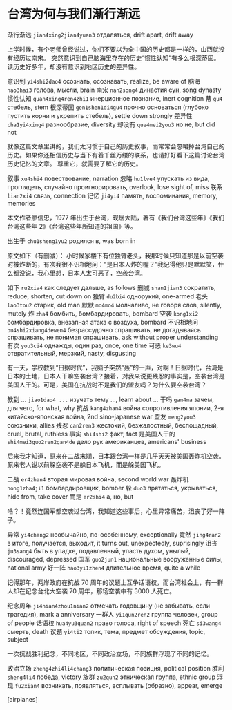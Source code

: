 <!-- https://zhuanlan.zhihu.com/p/706177714 -->

# 台湾为何与我们渐行渐远

渐行渐远 `jian4xing2jian4yuan3` отдаляться, drift apart, drift away

<!-- Почему Тайвань все сильнее отдаляется от нас -->

上学时候，有个老师曾经说过，你们不要以为全中国的历史都是一样的，山西就没有经历过南宋。
突然意识到自己脑海里存在的历史“惯性认知”有多么根深蒂固。读历史好多年，却没有意识到地区历史的差异性。

意识到 `yi4shi2dao4` осознать, осознавать, realize, be aware of
脑海 `nao3hai3` голова, мысли, brain
南宋 `nan2song4` династия сун, song dynasty
惯性认知 `guan4xing4ren4zhi1` инерционное познание, inert cognition
蒂 `gu4` стебель, stem
根深蒂固 `gen1shen1di4gu4` прочно основаться (глубоко пустить корни и укрепить стебель), settle down strongly
差异性 `cha1yi4xing4` разнообразие, diversity
却没有 `que4mei2you3` но не, but did not

<!-- Когда я учился, был один учитель, который, бывало, говорил, что мы не должны считать, что история всего Китая одинаковая; Шаньси, например, не испытывал на себе влияния династии Сун. Внезапно осознаешь, что в собственных мыслях существующая история "инерционное познание" крепко основалось (?). Изучал историю уже много лет, но не догадывался о разнообразии истории регионов. -->

就像这篇文章里讲的，我们太习惯于自己的历史叙事，而常常会忽略掉台湾自己的历史。如果你还相信历史与当下有着千丝万缕的联系，也请好好看下这篇讨论台湾历史记忆的文章。
尊重它，就需要了解它的历史。

叙事 `xu4shi4` повествование, narration
忽略 `hu1lve4` упускать из вида, проглядеть, случайно проигнорировать, overlook, lose sight of, miss
联系 `lian2xi4` связь, connection
记忆 `ji4yi4` память, воспоминания, memory, memories

<!-- Так же как говорится в этой статье, мы слишком привыкли к собственному повествованию истории, и очень часто можем упустить из виду историю самого Тайваня. Если вы все еще верите, что история и настоящее имеют очень много связанного, то, пожалуйста, хорошенько почитайте эту статью, в которой мы обсуждаем историческую память Тайваня. -->

本文作者廖信忠，1977 年出生于台湾，现居大陆，著有《我们台湾这些年》《我们台湾这些年 2》《台湾这些年所知道的祖国》等。

出生于 `chu1sheng1yu2` родился в, was born in

<!-- Автор данной статьи, Ляо Синьчжун, родился в Тайване в 1977. сейчас проживает в Китае, из по его пера вышли "Наш современный Тайвань", "Наш современный Тайвань 2", "Тайвань наша родина и что мы о ней знаем" -->

原文如下（有删减）：
小时候家楼下有位独臂老头，我那时候只知道那是以前空袭时被炸断的，有次我很不识相地问：“是日本人炸的喔？”我记得他只是默默笑，什么都没说，我心里想，日本人太可恶了，空袭台湾。

如下 `ru2xia4` как следует дальше, as follows
删减 `shan1jian3` сократить, reduce, shorten, cut down on
独臂 `du2bi4` однорукий, one-armed
老头 `lao3tou2` старик, old man
默默 `mo4mo4` молчаливо, не говоря слов, silently, mutely
炸 `zha4` бомбить, бомбардировать, bombard
空袭 `kong1xi2` бомбардировка, внезапная атака с воздуха, bombard
不识相地问 `bu4shi2xiang4dewen4` безрассудочно спрашивать, не догадываясь спрашивать, не понимая спрашивать, ask without proper understanding
有次 `you3ci4` однажды, один раз, once, one time
可恶 `ke3wu4` отвратительный, мерзкий, nasty, disgusting

<!--
Текст оригинала как следует далее (сокращено):
В детстве на первом этаже жил однорукий старик. Тогда я лишь знал, что ему ампутировали ее после бомбардировки. Однажды я безрассудочно спросил: "Это японцы бомбили?" Я помню, что он только тихо смеялся, ничего не говорил, я подумал, японцы настолько отвратительные, они бомбили Тайвань.
-->

有一天，学校教到“日据时代”，我脑子突然“轰”的一声，对啊！日据时代，台湾是日本的土地，日本人干嘛空袭台湾？接着，对我来说更残忍的事实是，空袭台湾是美国人干的。可是，美国在抗战时不是我们的盟友吗？为什么要空袭台湾？

教到 ... `jiao1dao4 ...` изучать тему ..., learn about ...
干吗 `gan4ma` зачем, для чего, for what, why
抗战 `kang4zhan4` война сопротивления японии, 2-я китайско-японская война, 2nd sino-japanese war
盟友 `meng2you3` союзники, allies
残忍 `can2ren3` жестокий, безжалостный, беспощадный, cruel, brutal, ruthless
事实 `shi4shi2` факт, fact
是美国人干的 `shi4mei3guo2ren2gan4de` дело рук американцев, americans' business

<!-- В один день, мы в школе проходили тему "Период японской оккупации Тайваня", у меня в голове сразу был звук "бах", вот оно! "Период японской оккупации Тайваня", Тайвань был японской землей. Тогда зачем японцы бомбили Тайвань? Далее, по-моему еще более жестокий факт заключается в том, что бомбежка Тайваня — это дело рук американцев. Но Америка во время войны сопротивления Японии разве не была нашим союзником? Зачем нужно было бомбить Тайвань? -->

后来我才知道，原来在二战末期，日本跟台湾一样是几乎天天被美国轰炸机空袭。原来老人说以前躲空袭不是躲日本飞机，而是躲美国飞机。

二战 `er4zhan4` вторая мировая война, second world war
轰炸机 `hong1zha4ji1` бомбардировщик, bomber
躲 `duo3` прятаться, укрываться, hide from, take cover
而是 `er2shi4` а, но, but

<!-- Затем я узнал, что изначально на финальном этапе Второй Мировой войны Япония и Тайвань оба практически каждый день обстреливались американскими бомбардировщиками. Старик рассказывал, что раньше при бомбардировках укрывались не от японских самолетов, а от американских самолетов. -->

啥？！竟然连国军都空袭过台湾，我知道这些事后，心里异常痛苦，沮丧了好一阵子。

异常 `yi4chang2` необычайно, по-особенному, exceptionally
竟然 `jing4ran2` в итоге, получается, выходит, it turns out, unexpectedly, suprisingly
沮丧 `ju3sang4` быть в упадке, подавленный, упасть духом, унылый, discouraged, depressed
国军 `guo2jun1` национальные вооруженные силы, national army
好一阵 `hao3yi1zhen4` длительное время, quite a while

<!-- Что? Внезапно даже национальные военные силы бомбили Тайвань, после того, как я узнал эти события, на душе стало необычайно тяжело, я был в упадке еще долго. -->

记得那年，两岸政府在抗战 70 周年的议题上互争话语权，而台湾社会上，有一群人却在纪念台北大空袭 70 周年，那场空袭中有 3000 人死亡。

纪念周年 `ji4nian4zhou1nian2` отмечать годовщину (не забывать, если трагедия), mark a anniversary
一群人 `yi1qun2ren2` группа человек, group of people
话语权 `hua4yu3quan2` право голоса, right of speech
死亡 `si3wang4` смерть, death
议题 `yi4ti2` топик, тема, предмет обсуждения, topic, subject

<!-- Помню этот год, правительства Китая и Тайваня на обсуждении 70-летней годовщины с момента войны сопротивления Японии совместно бородилсь за свободу слова, но в тайваньском обществе есть группа людей, которая не забывает крупную бомбардировку Тайбэя 70 лет назад, во время той бомбардировки погибло 3000 людей. -->

一次抗战胜利纪念，不同地区，不同政治立场，不同族群浮现了不同的记忆。

政治立场 `zheng4zhi4li4chang3` политическая позиция, political position
胜利 `sheng4li4` победа, victory
族群 `zu2qun2` этническая группа, ethnic group
浮现 `fu2xian4` возникать, появляться, всплывать (образно), appear, emerge

<!-- Один раз во время празднования победы в войне сопротивления Японии, разные районы, разные политические позиции, разные этнические группы (?) всплывали разные воспоминания. -->

\[airplanes\]
